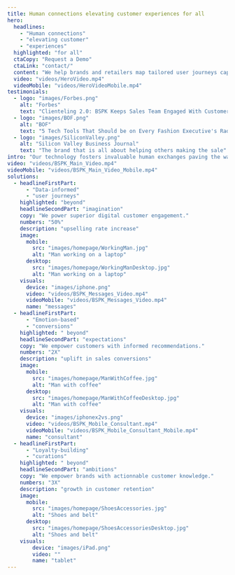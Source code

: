```yaml
---
title: Human connections elevating customer experiences for all
hero:
  headlines:
    - "Human connections"
    - "elevating customer"
    - "experiences"
  highlighted: "for all"
  ctaCopy: "Request a Demo"
  ctaLink: "contact/"
  content: "We help brands and retailers map tailored user journeys capturing rich data to drive sustainable growth and loyalty."
  video: "videos/HeroVideo.mp4"
  videoMobile: "videos/HeroVideoMobile.mp4"
testimonials:
  - logo: "images/Forbes.png"
    alt: "Forbes"
    text: "Clienteling 2.0: BSPK Keeps Sales Team Engaged With Customers Despite Store Closures"
  - logo: "images/BOF.png"
    alt: "BOF"
    text: "5 Tech Tools That Should be on Every Fashion Executive's Radar"
  - logo: "images/SiliconValley.png"
    alt: "Silicon Valley Business Journal"
    text: "The brand that is all about helping others making the sale"
intro: "Our technology fosters invaluable human exchanges paving the way to the future of modern commerce."
video: "videos/BSPK_Main_Video.mp4"
videoMobile: "videos/BSPK_Main_Video_Mobile.mp4"
solutions:
  - headlineFirstPart:
      - "Data-informed"
      - "user journeys"
    highlighted: "beyond"
    headlineSecondPart: "imagination"
    copy: "We power superior digital customer engagement."
    numbers: "50%"
    description: "upselling rate increase"
    image:
      mobile:
        src: "images/homepage/WorkingMan.jpg"
        alt: "Man working on a laptop"
      desktop:
        src: "images/homepage/WorkingManDesktop.jpg"
        alt: "Man working on a laptop"
    visuals:
      device: "images/iphone.png"
      video: "videos/BSPK_Messages_Video.mp4"
      videoMobile: "videos/BSPK_Messages_Video.mp4"
      name: "messages"
  - headlineFirstPart:
      - "Emotion-based"
      - "conversions"
    highlighted: " beyond"
    headlineSecondPart: "expectations"
    copy: "We empower customers with informed recommendations."
    numbers: "2X"
    description: "uplift in sales conversions"
    image:
      mobile:
        src: "images/homepage/ManWithCoffee.jpg"
        alt: "Man with coffee"
      desktop:
        src: "images/homepage/ManWithCoffeeDesktop.jpg"
        alt: "Man with coffee"
    visuals:
      device: "images/iphonex2vs.png"
      video: "videos/BSPK_Mobile_Consultant.mp4"
      videoMobile: "videos/BSPK_Mobile_Consultant_Mobile.mp4"
      name: "consultant"
  - headlineFirstPart:
      - "Loyalty-building"
      - "curations"
    highlighted: " beyond"
    headlineSecondPart: "ambitions"
    copy: "We empower brands with actionnable customer knowledge."
    numbers: "3X"
    description: "growth in customer retention"
    image:
      mobile:
        src: "images/homepage/ShoesAccessories.jpg"
        alt: "Shoes and belt"
      desktop:
        src: "images/homepage/ShoesAccessoriesDesktop.jpg"
        alt: "Shoes and belt"
    visuals:
        device: "images/iPad.png"
        video: ""
        name: "tablet"
---
```


<Homepage-Hero/>
<Homepage-NewsroomDesktop/>
<ClientOnly>
  <Homepage-NewsroomMobile/>
</ClientOnly>
<Homepage-Intro/>
<Homepage-Video/>
<Homepage-Solutions/>
<Homepage-Newsletter/>